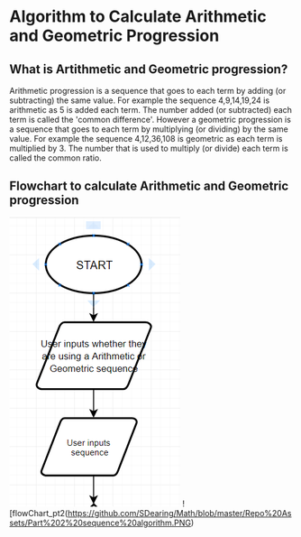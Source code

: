 # Algorithm to Calculate Arithmetic and Geometric Progression
## What is Artithmetic and Geometric progression?
Arithmetic progression is a sequence that goes to each term by adding (or subtracting) the same value. For example the sequence 4,9,14,19,24 is arithmetic as 5 is added each term. The number added (or subtracted) each term is called the 'common difference'. However a geometric progression is a sequence that goes to each term by multiplying (or dividing) by the same value. For example the sequence 4,12,36,108 is geometric as each term is multiplied by 3. The number that is used to multiply (or divide) each term is called the common ratio.
## Flowchart to calculate Arithmetic and Geometric progression
![FlowChart_pt1](https://github.com/SDearing/Math/blob/master/Repo%20Assets/Part%201%20sequence%20algorithm.PNG)
![flowChart_pt2(https://github.com/SDearing/Math/blob/master/Repo%20Assets/Part%202%20sequence%20algorithm.PNG)
